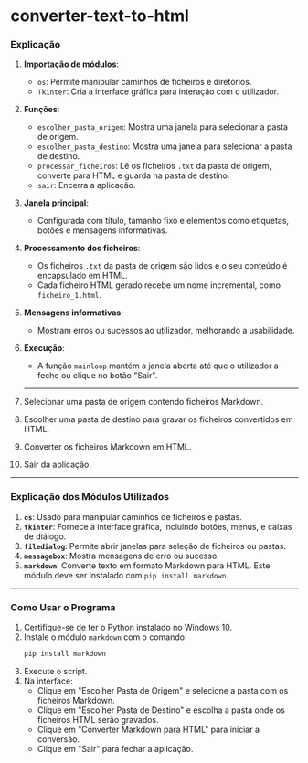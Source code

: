 # converter-text-to-html

### Explicação

1. **Importação de módulos**:
   - `os`: Permite manipular caminhos de ficheiros e diretórios.
   - `Tkinter`: Cria a interface gráfica para interação com o utilizador.

2. **Funções**:
   - `escolher_pasta_origem`: Mostra uma janela para selecionar a pasta de origem.
   - `escolher_pasta_destino`: Mostra uma janela para selecionar a pasta de destino.
   - `processar_ficheiros`: Lê os ficheiros `.txt` da pasta de origem, converte para HTML e guarda na pasta de destino.
   - `sair`: Encerra a aplicação.

3. **Janela principal**:
   - Configurada com título, tamanho fixo e elementos como etiquetas, botões e mensagens informativas.

4. **Processamento dos ficheiros**:
   - Os ficheiros `.txt` da pasta de origem são lidos e o seu conteúdo é encapsulado em HTML.
   - Cada ficheiro HTML gerado recebe um nome incremental, como `ficheiro_1.html`.

5. **Mensagens informativas**:
   - Mostram erros ou sucessos ao utilizador, melhorando a usabilidade.

6. **Execução**:
   - A função `mainloop` mantém a janela aberta até que o utilizador a feche ou clique no botão "Sair".
   ---
1. Selecionar uma pasta de origem contendo ficheiros Markdown.
2. Escolher uma pasta de destino para gravar os ficheiros convertidos em HTML.
3. Converter os ficheiros Markdown em HTML.
4. Sair da aplicação.



---

### Explicação dos Módulos Utilizados

1. **`os`**: Usado para manipular caminhos de ficheiros e pastas.
2. **`tkinter`**: Fornece a interface gráfica, incluindo botões, menus, e caixas de diálogo.
3. **`filedialog`**: Permite abrir janelas para seleção de ficheiros ou pastas.
4. **`messagebox`**: Mostra mensagens de erro ou sucesso.
5. **`markdown`**: Converte texto em formato Markdown para HTML. Este módulo deve ser instalado com `pip install markdown`.

---

### Como Usar o Programa

1. Certifique-se de ter o Python instalado no Windows 10.
2. Instale o módulo `markdown` com o comando:
   ```bash
   pip install markdown
   ```
3. Execute o script.
4. Na interface:
   - Clique em "Escolher Pasta de Origem" e selecione a pasta com os ficheiros Markdown.
   - Clique em "Escolher Pasta de Destino" e escolha a pasta onde os ficheiros HTML serão gravados.
   - Clique em "Converter Markdown para HTML" para iniciar a conversão.
   - Clique em "Sair" para fechar a aplicação.
